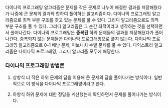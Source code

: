 다이나믹 프로그래밍 알고리즘은 문제를 작은 문제로 나누어 해결한 결과를 저장해뒀다가 나중에 큰 문제의 결과와 합하여 풀이하는 알고리즘이다. 
다이나믹 프로그래밍 알고리즘으로 최적 부분 구조를 갖고 있는 문제를 풀 수 있다.
그리디 알고리즘으로도 최적 부분 구조를 풀 수 있다. 
그리디 알고리즘은 그 순간 최적이라고 생각하는 것을 선택하면서 풀어나간다. 다이나믹 프로그래밍은 **중복된** 하위 문제들의 결과를 저장해뒀다가 풀어나간다. 
중복되지 않는 문제들은 다이나믹 프로그래밍으로 풀지 않는다.
다이나믹 프로그래밍 알고리즘으로 0-1 배낭 문제, 피보나치 수열 문제를 풀 수 있다.
다익스트라 알고리즘은 다이나믹 프로그래밍, 그리디 알고리즘 모두에 해당한다.

### 다이나믹 프로그래밍 방법론
1. 상향식
더 작은 하위 문제의 답을 이용해 큰 문제의 답을 풀어나가는 방식이다. 일반적으로 이 방식을 다이나믹 프로그래밍이라고 한다.

2. 하향식
하위 문제에 대한 정답을 계산했는지 확인하면서 문제를 풀어나가는 방식이다.
